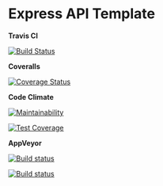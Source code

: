 # Express API Template

**Travis CI**

[![Build Status](https://travis-ci.com/petelc/express-api-template.svg?token=kpwuseWAVK9G5ywTB1Hx&branch=master)](https://travis-ci.com/petelc/express-api-template)

**Coveralls**

[![Coverage Status](https://coveralls.io/repos/github/petelc/express-api-template/badge.svg?branch=master)](https://coveralls.io/github/petelc/express-api-template?branch=master)

**Code Climate**

[![Maintainability](https://api.codeclimate.com/v1/badges/f3a7a3adb0865697ea15/maintainability)](https://codeclimate.com/github/petelc/express-api-template/maintainability)

[![Test Coverage](https://api.codeclimate.com/v1/badges/f3a7a3adb0865697ea15/test_coverage)](https://codeclimate.com/github/petelc/express-api-template/test_coverage)

**AppVeyor**

[![Build status](https://ci.appveyor.com/api/projects/status/nebevte2xt57twfv?svg=true)](https://ci.appveyor.com/project/petelc/express-api-template)

[![Build status](https://ci.appveyor.com/api/projects/status/nebevte2xt57twfv/branch/master?svg=true)](https://ci.appveyor.com/project/petelc/express-api-template/branch/master)
